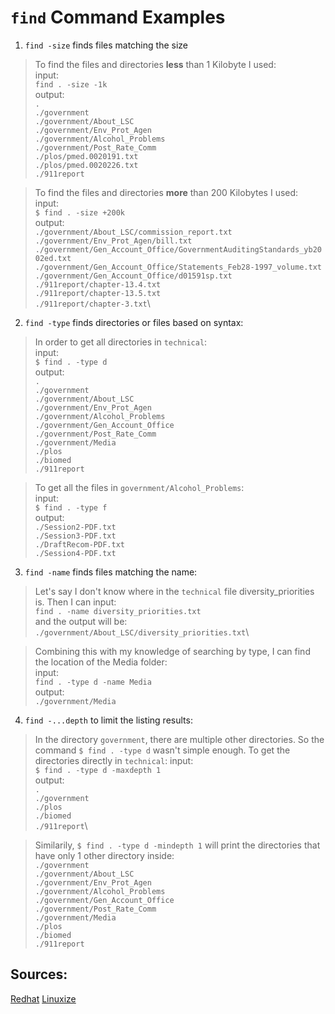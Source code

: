 # `find` Command Examples

1) `find -size` finds files matching the size
> To find the files and directories __less__ than 1 Kilobyte I used:\
input:\
`find . -size -1k`\
output:\
`.`\
`./government`\
`./government/About_LSC`\
`./government/Env_Prot_Agen`\
`./government/Alcohol_Problems`\
`./government/Post_Rate_Comm`\
`./plos/pmed.0020191.txt`\
`./plos/pmed.0020226.txt`\
`./911report`

> To find the files and directories __more__ than 200 Kilobytes I used:\
input:\
`$ find . -size +200k`\
output:\
`./government/About_LSC/commission_report.txt`\
`./government/Env_Prot_Agen/bill.txt`\
`./government/Gen_Account_Office/GovernmentAuditingStandards_yb2002ed.txt`\
`./government/Gen_Account_Office/Statements_Feb28-1997_volume.txt`\
`./government/Gen_Account_Office/d01591sp.txt`\
`./911report/chapter-13.4.txt`\
`./911report/chapter-13.5.txt`\
`./911report/chapter-3.txt`\

2)  `find -type` finds directories or files based on syntax:
> In order to get all directories in `technical`:\
input:\
`$ find . -type d`\
output:\
`.`\
`./government`\
`./government/About_LSC`\
`./government/Env_Prot_Agen`\
`./government/Alcohol_Problems`\
`./government/Gen_Account_Office`\
`./government/Post_Rate_Comm`\
`./government/Media`\
`./plos`\
`./biomed`\
`./911report`

> To get all the files in `government/Alcohol_Problems`:\
input:\
`$ find . -type f`\
output: \
`./Session2-PDF.txt`\
`./Session3-PDF.txt`\
`./DraftRecom-PDF.txt`\
`./Session4-PDF.txt`

3)  `find -name` finds files matching the name:
> Let's say I don't know where in the `technical` file diversity_priorities is. Then I can input:\
`find . -name diversity_priorities.txt`\
and the output will be:\
`./government/About_LSC/diversity_priorities.txt`\

> Combining this with my knowledge of searching by type, I can find the location of the Media folder:\
input:\
`find . -type d -name Media`\
output:\
`./government/Media`

4)  `find -...depth` to limit the listing results:
> In the directory `government`, there are multiple other directories. So the command `$ find . -type d` wasn't simple enough. To get the directories directly in `technical`:
input:\
`$ find . -type d -maxdepth 1`\
output:\
`.`\
`./government`\
`./plos`\
`./biomed`\
`./911report`\

> Similarily, 
`$ find . -type d -mindepth 1` will print the directories that have only 1 other directory inside:\
`./government`\
`./government/About_LSC`\
`./government/Env_Prot_Agen`\
`./government/Alcohol_Problems`\
`./government/Gen_Account_Office`\
`./government/Post_Rate_Comm`\
`./government/Media`\
`./plos`\
`./biomed`\
`./911report`


## Sources:
[Redhat](https://www.redhat.com/sysadmin/linux-find-command)
[Linuxize](https://linuxize.com/post/how-to-find-files-in-linux-using-the-command-line/#find-files-by-type)
